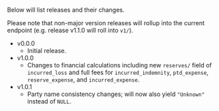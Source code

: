 Below will list releases and their changes.

Please note that non-major version releases will rollup into the current endpoint
(e.g. release v1.1.0 will roll into `v1/`).

* v0.0.0
  * Initial release.
* v1.0.0
  * Changes to financial calculations including new `reserves/` field of `incurred_loss`
  and full fees for `incurred_indemnity`, `ptd_expense`, `reserve_expense`, and `incurred_expense`.
* v1.0.1
  * Party name consistency changes; will now also yield `"Unknown"` instead of `NULL`.
